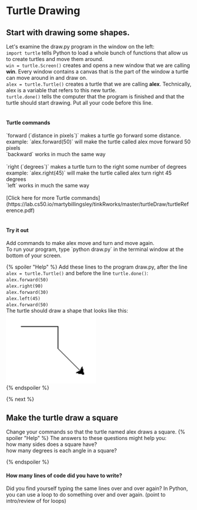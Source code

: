 # Turtle Drawing
## Start with drawing some shapes. 

Let's examine the draw.py program in the window on the left:<br>
`import turtle` tells Python to load a whole bunch of functions that allow us to create turtles and move them around. <br>
`win = turtle.Screen()` creates and opens a new window that we are calling **win**. Every window contains a canvas that is the part of the window a turtle can move around in and draw on.<br>
`alex = turtle.Turtle()` creates a turtle that we are calling **alex**. Technically, alex is a variable that refers to this new turtle.<br>
`turtle.done()` tells the computer that the program is finished and that the turtle should start drawing. Put all your code before this line.<br> 
<br>
<h4>Turtle commands</h4>
`forward (`distance in pixels`)` makes a turtle go forward some distance. <br>
example: `alex.forward(50)` will make the turtle called alex move forward 50 pixels<br>
`backward` works in much the same way<br>
<br>
`right (`degrees`)` makes a turtle turn to the right some number of degrees<br>
example: `alex.right(45)` will make the turtle called alex turn right 45 degrees<br>
`left` works in much the same way<br>
<br>
[Click here for more Turtle commands](https://lab.cs50.io/martybillingsley/tinkRworks/master/turtleDraw/turtleReference.pdf) <br>
<br>
<h4>Try it out</h4>
Add commands to make alex move and turn and move again.<br>
To run your program, type `python draw.py` in the terminal window at the bottom of your screen.<br>


{% spoiler "Help" %}
Add these lines to the program draw.py, after the line `alex = turtle.Turtle()` and before the line `turtle.done()`:<br>
`alex.forward(50)`<br>
`alex.right(90)`<br>
`alex.forward(30)`<br>
`alex.left(45)`<br>
`alex.forward(50)`<br>
The turtle should draw a shape that looks like this:<br>
![First drawing](https://raw.githubusercontent.com/martybillingsley/images/master/turtleDraw1.png) <br>
{% endspoiler %}



{% next  %}

## Make the turtle draw a square

Change your commands so that the turtle named alex draws a square.
{% spoiler "Help" %}
The answers to these questions might help you:  
how many sides does a square have?  
how many degrees is each angle in a square?  

{% endspoiler %}

<h4>How many lines of code did you have to write?</h4>
Did you find yourself typing the same lines over and over again?  
In Python, you can use a loop to do something over and over again.  
(point to intro/review of for loops)
